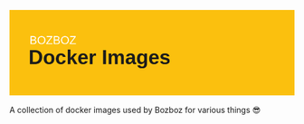 ![Header](header.png "Bozboz Docker Images")

A collection of docker images used by Bozboz for various things 😎
